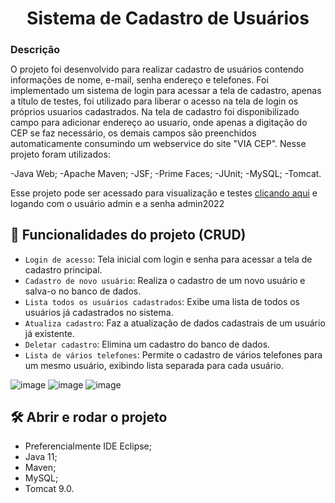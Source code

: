<h1 align="center"> Sistema de Cadastro de Usuários  </h1>

<h2 style="font-size:16px">Descrição</h2>
O projeto foi desenvolvido para realizar cadastro de usuários contendo informações de nome, e-mail, senha endereço e telefones. 
Foi implementado um sistema de login para acessar a tela de cadastro, apenas a título de testes, foi utilizado para liberar o acesso na tela de login os 
próprios usuarios cadastrados. Na tela de cadastro foi disponibilizado campo para adicionar endereço ao usuario, onde apenas a digitação do CEP se faz necessário, 
os demais campos são preenchidos automaticamente consumindo um webservice do site "VIA CEP". Nesse projeto foram utilizados:

-Java Web;
-Apache Maven;
-JSF;
-Prime Faces;
-JUnit;
-MySQL;
-Tomcat.

Esse projeto pode ser acessado para visualização e testes [clicando aqui](https://abner1482.c41.integrator.host/cadastro-jsf/) e logando com o usuário admin e a senha admin2022

## :hammer: Funcionalidades do projeto (CRUD)

- `Login de acesso`: Tela inicial com login e senha para acessar a tela de cadastro principal.
- `Cadastro de novo usuário`: Realiza o cadastro de um novo usuário e salva-o no banco de dados.
- `Lista todos os usuários cadastrados`: Exibe uma lista de todos os usuários já cadastrados no sistema.
- `Atualiza cadastro`: Faz a atualização de dados cadastrais de um usuário já existente.
- `Deletar cadastro`: Elimina um cadastro do banco de dados.
- `Lista de vários telefones`: Permite o cadastro de vários telefones para um mesmo usuário, exibindo lista separada para cada usuário.

![image](https://user-images.githubusercontent.com/93333816/171024361-270a1f3b-a002-4f25-b182-0e2a30184ecc.png)
![image](https://user-images.githubusercontent.com/93333816/171024403-4c3cabf5-fce3-4b47-a2d9-b63839d39437.png)
![image](https://user-images.githubusercontent.com/93333816/171024463-2ee8b02d-c03b-47e8-aefe-396c3a0a93dc.png)




## 🛠️ Abrir e rodar o projeto
- Preferencialmente IDE Eclipse;
- Java 11;
- Maven;
- MySQL;
- Tomcat 9.0.
